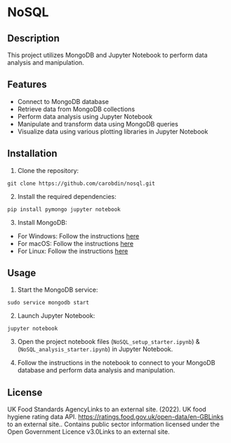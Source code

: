 # NoSQL

## Description

This project utilizes MongoDB and Jupyter Notebook to perform data analysis and manipulation. 

## Features

- Connect to MongoDB database
- Retrieve data from MongoDB collections
- Perform data analysis using Jupyter Notebook
- Manipulate and transform data using MongoDB queries
- Visualize data using various plotting libraries in Jupyter Notebook

## Installation

1. Clone the repository:
```
git clone https://github.com/carobdin/nosql.git
```
2. Install the required dependencies:
```
pip install pymongo jupyter notebook
```
3. Install MongoDB:

- For Windows: Follow the instructions [here](https://docs.mongodb.com/manual/tutorial/install-mongodb-on-windows/)
- For macOS: Follow the instructions [here](https://docs.mongodb.com/manual/tutorial/install-mongodb-on-os-x/)
- For Linux: Follow the instructions [here](https://docs.mongodb.com/manual/administration/install-on-linux/)

## Usage

1. Start the MongoDB service:
```
sudo service mongodb start
```
2. Launch Jupyter Notebook:
```
jupyter notebook
```
3. Open the project notebook files (`NoSQL_setup_starter.ipynb`) & (`NoSQL_analysis_starter.ipynb`) in Jupyter Notebook.

4. Follow the instructions in the notebook to connect to your MongoDB database and perform data analysis and manipulation.


## License

UK Food Standards AgencyLinks to an external site. (2022). UK food hygiene rating data API. https://ratings.food.gov.uk/open-data/en-GBLinks to an external site.. Contains public sector information licensed under the Open Government Licence v3.0Links to an external site.
